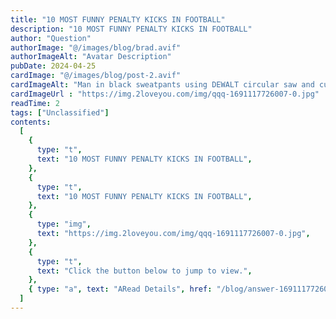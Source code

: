 ```yaml
---
title: "10 MOST FUNNY PENALTY KICKS IN FOOTBALL"
description: "10 MOST FUNNY PENALTY KICKS IN FOOTBALL"
author: "Question"
authorImage: "@/images/blog/brad.avif"
authorImageAlt: "Avatar Description"
pubDate: 2024-04-25
cardImage: "@/images/blog/post-2.avif"
cardImageAlt: "Man in black sweatpants using DEWALT circular saw and cutting a wood plank"
cardImageUrl : "https://img.2loveyou.com/img/qqq-1691117726007-0.jpg"
readTime: 2
tags: ["Unclassified"]
contents:
  [
    {
      type: "t",
      text: "10 MOST FUNNY PENALTY KICKS IN FOOTBALL",
    },
    {
      type: "t",
      text: "10 MOST FUNNY PENALTY KICKS IN FOOTBALL",
    },
    {
      type: "img",
      text: "https://img.2loveyou.com/img/qqq-1691117726007-0.jpg",
    },
    {
      type: "t",
      text: "Click the button below to jump to view.",
    },
    { type: "a", text: "ARead Details", href: "/blog/answer-1691117726007-419173/" },
  ]
---
```

